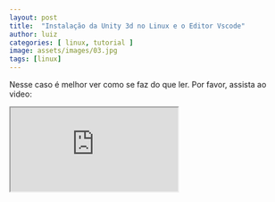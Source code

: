 ```yaml
---
layout: post
title:  "Instalação da Unity 3d no Linux e o Editor Vscode"
author: luiz
categories: [ linux, tutorial ]
image: assets/images/03.jpg
tags: [linux]
---
```


Nesse caso é melhor ver como se faz do que ler. Por favor, assista ao video: 

<div class="embed-responsive embed-responsive-16by9">
  <iframe class="embed-responsive-item" src="https://www.youtube.com/embed/qNEsLT-Znds?rel=0" allowfullscreen></iframe>
</div><br>